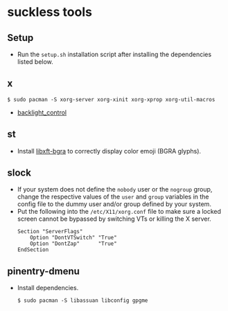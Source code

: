 # suckless tools

## Setup

* Run the `setup.sh` installation script after installing the dependencies
  listed below.


## x

```
$ sudo pacman -S xorg-server xorg-xinit xorg-xprop xorg-util-macros
```
* [backlight_control](https://aur.archlinux.org/packages/backlight_control/)


## st

* Install [libxft-bgra](https://aur.archlinux.org/packages/libxft-bgra/) to
  correctly display color emoji (BGRA glyphs).


## slock

* If your system does not define the `nobody` user or the `nogroup` group,
  change the respective values of the `user` and `group` variables in the
  config file to the dummy user and/or group defined by your system.
* Put the following into the `/etc/X11/xorg.conf` file to make sure a locked
  screen cannot be bypassed by switching VTs or killing the X server.
  ```
  Section "ServerFlags"
      Option "DontVTSwitch" "True"
      Option "DontZap"      "True"
  EndSection
  ```


## pinentry-dmenu

* Install dependencies.
  ```
  $ sudo pacman -S libassuan libconfig gpgme
  ```
